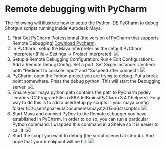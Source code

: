 Remote debugging with PyCharm
===============


The following will illustrate how to setup the Python IDE PyCharm to debug Shotgun scripts running inside Autodesk Maya.

1. First Get PyCharm Professionnal (the version of PyCharm that supports Remote Debugging) [Download Pycharm](http://www.jetbrains.com/pycharm/download).
2. In PyCharm, setup the Maya Interpreter as the default PyCharm Interpreter (File-> Settings -> Project Interpreter). ![](https://raw.githubusercontent.com/lochrist/PythonRandomDoc/master/images/ProjectInterpreter.png)
3. Setup a Remote Debugging Configuration: Run-> Edit Configurations. Add a Remote Debug Config. Set a port. Set Single instance. Uncheck both “Redirect to console Input” and  ”Suspend after connect”. ![](https://raw.githubusercontent.com/lochrist/PythonRandomDoc/master/images/RemoteDebugConfig.png)
4.  PyCharm, open the Python project you are trying to debug. Put a break point somewhere. Press the debug python. This will start the Debugging server. ![](https://raw.githubusercontent.com/lochrist/PythonRandomDoc/master/images/StartRemoteDebugger.png).
5.  Ensure your maya python path contains the path to PyCharm pydev libraries (C:\Program Files (x86)\JetBrains\PyCharm 3.4.1\helpers). Easy way to do this is to add a userSetup.py scripts in your maya config folder (C:\Users\phaneus\Documents\maya\2015-x64\scripts): ![](https://raw.githubusercontent.com/lochrist/PythonRandomDoc/master/images/MayaPyDevSetup.png).
6.  Start Maya and connect PyDev to the Remote debugger you have established in PyCharm. In order to do so, you can run a particular Python command. I wrapped this command in a Shelve so it is easier to call it. ![](https://raw.githubusercontent.com/lochrist/PythonRandomDoc/master/images/MayaConnectDebugger.png)
7. Start the script you want to debug (the script opened at step 4.). And hope that your breakpoint will be hit.   ![](https://raw.githubusercontent.com/lochrist/PythonRandomDoc/master/images/MayaStartScript.png).
